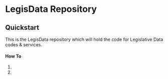 # LegisData Repository

## Quickstart 
This is the LegisData repository which will hold the code for Legislative Data codes & services.   

#### How To
1.
2.
